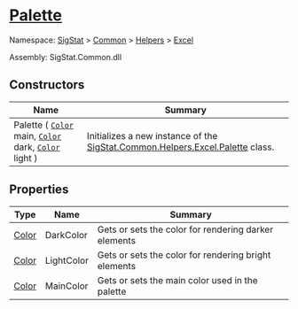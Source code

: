 # [Palette](./Palette.md)

Namespace: [SigStat]() > [Common](./../../README.md) > [Helpers](./../README.md) > [Excel](./README.md)

Assembly: SigStat.Common.dll


## Constructors

| Name | Summary | 
| --- | --- | 
| Palette ( [`Color`](https://docs.microsoft.com/en-us/dotnet/api/System.Drawing.Color) main, [`Color`](https://docs.microsoft.com/en-us/dotnet/api/System.Drawing.Color) dark, [`Color`](https://docs.microsoft.com/en-us/dotnet/api/System.Drawing.Color) light ) | Initializes a new instance of the [SigStat.Common.Helpers.Excel.Palette]() class. | 


## Properties

| Type | Name | Summary | 
| --- | --- | --- | 
| [Color](https://docs.microsoft.com/en-us/dotnet/api/System.Drawing.Color) | DarkColor | Gets or sets the color for rendering darker elements | 
| [Color](https://docs.microsoft.com/en-us/dotnet/api/System.Drawing.Color) | LightColor | Gets or sets the color for rendering bright elements | 
| [Color](https://docs.microsoft.com/en-us/dotnet/api/System.Drawing.Color) | MainColor | Gets or sets the main color used in the palette | 


